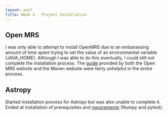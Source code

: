 ```yaml
---
layout: post
title: Week 4 - Project Installation 
---
```


## Open MRS

I was only able to attempt to install OpenMRS due to an embarassing amount of time spent trying to set the value of an environmental 
variable (JAVA_HOME). Although I was able to do this eventually, I could still not complete the installation process. The [guide](https://github.com/openmrs/openmrs-core#build) provided by both 
the Open MRS website and the Maven website were fairly unhelpful in the entire process.


## Astropy
Started installation process for Astropy but was also unable to complete it. Ended at installation of prerequisites and [requirements](https://astropy.readthedocs.io/en/stable/install.html) (Numpy and pytest). 


